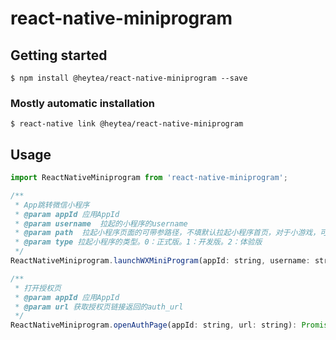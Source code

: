 # react-native-miniprogram

## Getting started

`$ npm install @heytea/react-native-miniprogram --save`

### Mostly automatic installation

`$ react-native link @heytea/react-native-miniprogram`

## Usage
```javascript
import ReactNativeMiniprogram from 'react-native-miniprogram';

/**
 * App跳转微信小程序
 * @param appId 应用AppId
 * @param username  拉起的小程序的username
 * @param path  拉起小程序页面的可带参路径，不填默认拉起小程序首页，对于小游戏，可以只传入 query 部分，来实现传参效果，如：传入 "?foo=bar"
 * @param type 拉起小程序的类型。0：正式版。1：开发版。2：体验版
 */
ReactNativeMiniprogram.launchWXMiniProgram(appId: string, username: string, path: string, type: MINIPTOGRAM_TYPE): Promise<null>;

/**
 * 打开授权页
 * @param appId 应用AppId
 * @param url 获取授权页链接返回的auth_url
 */
ReactNativeMiniprogram.openAuthPage(appId: string, url: string): Promise<AuthPageResult>;
```
